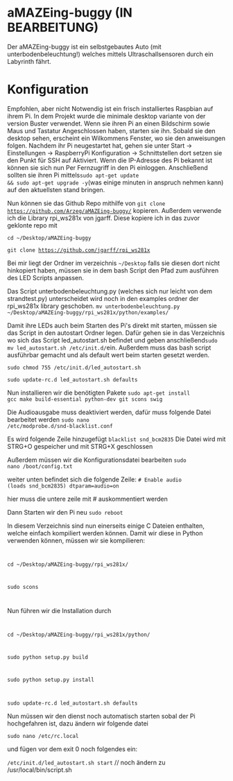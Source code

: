 # aMAZEing-buggy        (IN BEARBEITUNG)
Der aMAZEing-buggy ist ein selbstgebautes Auto (mit unterbodenbeleuchtung!) welches mittels Ultraschallsensoren durch ein Labyrinth fährt.

# Konfiguration
Empfohlen, aber nicht Notwendig ist ein frisch installiertes Raspbian auf ihrem Pi.
In dem Projekt wurde die minimale desktop variante von der version Buster verwendet. Wenn sie ihren Pi an einen Bildschirm sowie Maus und Tastatur Angeschlossen haben, starten sie ihn. Sobald sie den desktop sehen, erscheint ein Wilkommens Fenster, wo sie den anweisungen folgen.
Nachdem ihr Pi neugestartet hat, gehen sie unter Start -> Einstellungen -> RaspberryPi Konfiguration -> Schnittstellen
dort setzen sie den Punkt für SSH auf Aktiviert. Wenn die IP-Adresse des Pi bekannt ist können sie sich nun Per Fernzugriff in den Pi einloggen. 
Anschließend sollten sie ihren Pi mittels<code>sudo apt-get update && sudo apt-get upgrade -y</code>(was einige minuten in anspruch nehmen kann) auf den aktuellsten stand bringen.

Nun können sie das Github Repo mithilfe von <code>git clone https://github.com/Arzeg/aMAZEing-buggy/</code> kopieren.
Außerdem verwende ich die Library rpi_ws281x von jgarff. Diese kopiere ich in das zuvor geklonte repo mit 

<code>cd ~/Desktop/aMAZEing-buggy</code>

<code>git clone https://github.com/jgarff/rpi_ws281x</code>

Bei mir liegt der Ordner im verzeichnis <code>~/Desktop</code> falls sie diesen dort nicht hinkopiert haben, müssen sie in dem bash Script den Pfad zum ausführen des LED Scripts anpassen. 

Das Script unterbodenbeleuchtung.py (welches sich nur leicht von dem strandtest.py) unterscheidet wird noch in den examples ordner der rpi_ws281x library geschoben.
<code>mv unterbodenbeleuchtung.py ~/Desktop/aMAZEing-buggy/rpi_ws281x/python/examples/</code>

Damit ihre LEDs auch beim Starten des Pi's direkt mit starten, müssen sie das Script in den autostart Ordner legen. Dafür gehen sie in das Verzeichnis wo sich das Script led_autostart.sh befindet und geben anschließend<code>sudo mv led_autostart.sh /etc/init.d/</code>ein.
Außerdem muss das bash script ausführbar gemacht und als default wert beim starten gesetzt werden.

<code>sudo chmod 755 /etc/init.d/led_autostart.sh</code>

<code>sudo update-rc.d led_autostart.sh defaults</code>

Nun installieren wir die benötigten Pakete
<code>sudo apt-get install gcc make build-essential python-dev git scons swig</code>

Die Audioausgabe muss deaktiviert werden, dafür muss folgende Datei bearbeitet werden
<code>sudo nano /etc/modprobe.d/snd-blacklist.conf</code>

Es wird folgende Zeile hinzugefügt
<code>blacklist snd_bcm2835</code>
Die Datei wird mit STRG+O gespeicher und mit STRG+X geschlossen

Außerdem müssen wir die Konfigurationsdatei bearbeiten
<code>sudo nano /boot/config.txt</code>

weiter unten befindet sich die folgende Zeile:
<code># Enable audio (loads snd_bcm2835)
dtparam=audio=on</code>

hier muss die untere zeile mit # auskommentiert werden

Dann Starten wir den Pi neu
<code>sudo reboot</code>


In diesem Verzeichnis sind nun einerseits einige C Dateien enthalten, welche einfach kompiliert werden können. Damit wir diese in Python verwenden können, müssen wir sie kompilieren:
<code>

cd ~/Desktop/aMAZEing-buggy/rpi_ws281x/

sudo scons

</code>



Nun führen wir die Installation durch
<code>

cd ~/Desktop/aMAZEing-buggy/rpi_ws281x/python/

sudo python setup.py build

sudo python setup.py install

</code>

<code>sudo update-rc.d led_autostart.sh defaults</code>

Nun müssen wir den dienst noch automatisch starten sobal der Pi hochgefahren ist, dazu ändern wir folgende datei

<code>sudo nano /etc/rc.local</code>

und fügen vor dem exit 0 noch folgendes ein:

<code>/etc/init.d/led_autostart.sh start</code>     // noch ändern zu /usr/local/bin/script.sh
